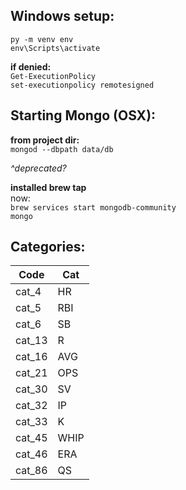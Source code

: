 ## Windows setup:
`py -m venv env`  
`env\Scripts\activate`  

**if denied:**  
`Get-ExecutionPolicy`  
`set-executionpolicy remotesigned`  

## Starting Mongo (OSX):
**from project dir:**  
`mongod --dbpath data/db`  

*^deprecated?*  

**installed brew tap**  
now:  
`brew services start mongodb-community`  
`mongo`  

## Categories:
| Code  | Cat |
| ------------- | ------------- |
| cat_4 | HR |
| cat_5 | RBI |
| cat_6 | SB |
| cat_13 | R |
| cat_16 | AVG |
| cat_21 | OPS |
| cat_30 | SV |
| cat_32 | IP |
| cat_33 | K |
| cat_45 | WHIP |
| cat_46 | ERA |
| cat_86 | QS |